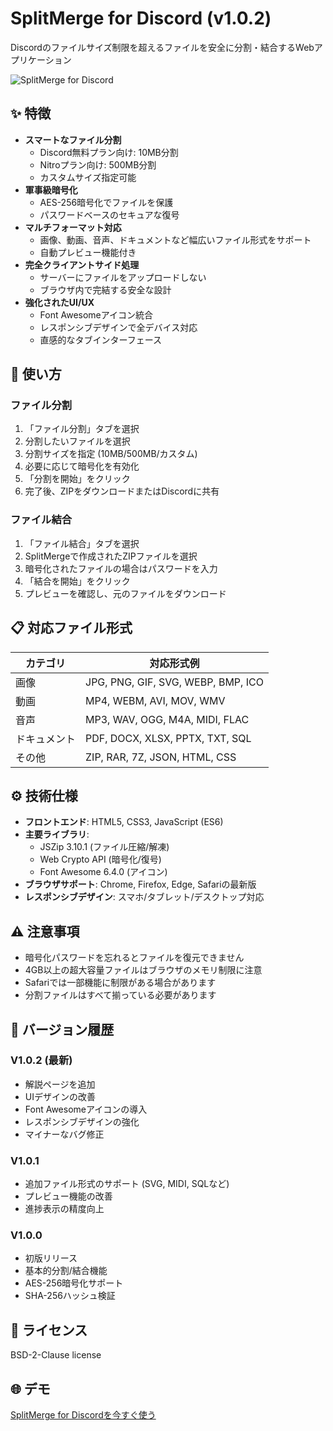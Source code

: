 # SplitMerge for Discord (v1.0.2)

Discordのファイルサイズ制限を超えるファイルを安全に分割・結合するWebアプリケーション

![SplitMerge for Discord]([https://github.com/SplitMergeforDiscord/SplitMergeforDiscord/blob/main/favicon.ico])

## ✨ 特徴

- **スマートなファイル分割**
  - Discord無料プラン向け: 10MB分割
  - Nitroプラン向け: 500MB分割
  - カスタムサイズ指定可能
- **軍事級暗号化**
  - AES-256暗号化でファイルを保護
  - パスワードベースのセキュアな復号
- **マルチフォーマット対応**
  - 画像、動画、音声、ドキュメントなど幅広いファイル形式をサポート
  - 自動プレビュー機能付き
- **完全クライアントサイド処理**
  - サーバーにファイルをアップロードしない
  - ブラウザ内で完結する安全な設計
- **強化されたUI/UX**
  - Font Awesomeアイコン統合
  - レスポンシブデザインで全デバイス対応
  - 直感的なタブインターフェース

## 🚀 使い方

### ファイル分割
1. 「ファイル分割」タブを選択
2. 分割したいファイルを選択
3. 分割サイズを指定 (10MB/500MB/カスタム)
4. 必要に応じて暗号化を有効化
5. 「分割を開始」をクリック
6. 完了後、ZIPをダウンロードまたはDiscordに共有

### ファイル結合
1. 「ファイル結合」タブを選択
2. SplitMergeで作成されたZIPファイルを選択
3. 暗号化されたファイルの場合はパスワードを入力
4. 「結合を開始」をクリック
5. プレビューを確認し、元のファイルをダウンロード

## 📋 対応ファイル形式
| カテゴリ       | 対応形式例                          |
|----------------|-----------------------------------|
| 画像          | JPG, PNG, GIF, SVG, WEBP, BMP, ICO |
| 動画          | MP4, WEBM, AVI, MOV, WMV         |
| 音声          | MP3, WAV, OGG, M4A, MIDI, FLAC   |
| ドキュメント   | PDF, DOCX, XLSX, PPTX, TXT, SQL  |
| その他        | ZIP, RAR, 7Z, JSON, HTML, CSS    |

## ⚙ 技術仕様
- **フロントエンド**: HTML5, CSS3, JavaScript (ES6)
- **主要ライブラリ**: 
  - JSZip 3.10.1 (ファイル圧縮/解凍)
  - Web Crypto API (暗号化/復号)
  - Font Awesome 6.4.0 (アイコン)
- **ブラウザサポート**: Chrome, Firefox, Edge, Safariの最新版
- **レスポンシブデザイン**: スマホ/タブレット/デスクトップ対応

## ⚠ 注意事項
- 暗号化パスワードを忘れるとファイルを復元できません
- 4GB以上の超大容量ファイルはブラウザのメモリ制限に注意
- Safariでは一部機能に制限がある場合があります
- 分割ファイルはすべて揃っている必要があります

## 📜 バージョン履歴

### V1.0.2 (最新)
- 解説ページを追加
- UIデザインの改善
- Font Awesomeアイコンの導入
- レスポンシブデザインの強化
- マイナーなバグ修正

### V1.0.1
- 追加ファイル形式のサポート (SVG, MIDI, SQLなど)
- プレビュー機能の改善
- 進捗表示の精度向上

### V1.0.0
- 初版リリース
- 基本的分割/結合機能
- AES-256暗号化サポート
- SHA-256ハッシュ検証

## 📜 ライセンス
BSD-2-Clause license

## 🌐 デモ
[SplitMerge for Discordを今すぐ使う](https://splitmergefordiscord.github.io/SplitMergeforDiscord/#guide)

